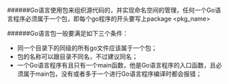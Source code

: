 ######Go语言使用包来组织源代码的，并实现命名空间的管理，任何一个Go语言程序必须属于一个包，即每个go程序的开头要写上package <pkg_name>

######Go语言包一般要满足如下三个条件：
- 同一个目录下的同级的所有go文件应该属于一个包；
- 包的名称可以跟目录不同名，不过建议同名；
- 一个Go语言程序有且只有一个main函数，他是Go语言程序的入口函数，且必须属于main包，没有或者多于一个进行Go语言程序编译时都会报错；



